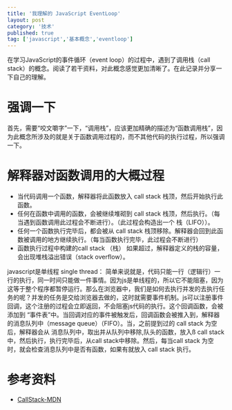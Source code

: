 ```yaml
---
title: '我理解的 JavaScript EventLoop'
layout: post
category: '技术'
published: true
tag: ['javascript','基本概念','eventloop']
---
```


在学习JavaScript的事件循环（event loop）的过程中，遇到了调用栈（call stack）的概念。阅读了若干资料，对此概念感觉更加清晰了。在此记录并分享一下自己的理解。

# 强调一下

首先，需要“咬文嚼字”一下，“调用栈”，应该更加精确的描述为“函数调用栈”，因为此概念所涉及的就是关于函数调用过程的，而不其他代码的执行过程，所以强调一下。

# 解释器对函数调用的大概过程
+ 当代码调用一个函数，解释器将此函数放入 call stack 栈顶，然后开始执行此函数。
+ 任何在函数中调用的函数，会被继续堆砌到 call stack 栈顶，然后执行。（每当遇到函数调用此过程会不断进行）。（此过程会构造出一个 栈（LIFO））。
+ 任何一个函数执行完毕后，都会被从 call stack 栈顶移除。解释器会回到此函数被调用的地方继续执行。（每当函数执行完毕，此过程会不断进行）
+ 函数执行过程中构建的call stack （栈） 如果超过，解释器定义的栈的容量，会出现堆栈溢出错误（stack overflow）。

javascript是单线程 single thread： 简单来说就是，代码只能一行（逻辑行）一行的执行，同一时间只能做一件事情。因为js是单线程的，所以它不能阻塞，因为这等于整个程序都暂停运行。那么在浏览器中，我们是如何去执行并发的去执行任务的呢？并发的任务是交给浏览器去做的，这时就需要事件机制。js可以注册事件回调，这个注册的过程会立即返回，不会阻塞js代码的执行。这个回调函数，会被添加到 “事件表”中。当回调对应的事件被触发后，回调函数会被推入到，解释器的消息队列中（message queue）（FIFO）。当，之前提到过的 call stack 为空后，解释器会从 消息队列中，取出并从队列中移除,队头的函数，放入ß call stack 中，然后执行，执行完毕后，从call stack中移除。然后，每当call stack 为空时，就会检查消息队列中是否有函数，如果有就放入 call stack 执行。

# 参考资料
+ [CallStack-MDN](https://developer.mozilla.org/en-US/docs/Glossary/Call_stack)
